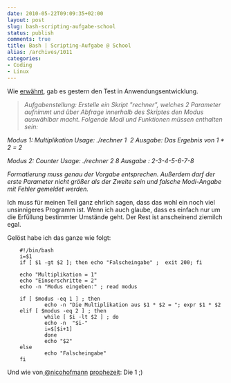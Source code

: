 ```yaml
---
date: 2010-05-22T09:09:35+02:00
layout: post
slug: bash-scripting-aufgabe-school
status: publish
comments: true
title: Bash | Scripting-Aufgabe @ School
alias: /archives/1011
categories:
- Coding
- Linux
---
```


Wie [erwähnt](/?p=1005), gab es gestern den Test in Anwendungsentwicklung.


> _Aufgabenstellung: Erstelle ein Skript "rechner", welches 2 Parameter aufnimmt und über Abfrage innerhalb des Skriptes den Modus auswählbar macht. Folgende Modi und Funktionen müssen enthalten sein:_

_Modus 1: Multiplikation
Usage: ./rechner 1  2
Ausgabe: Das Ergebnis von 1 * 2 = 2_

_Modus 2: Counter
Usage: ./rechner 2 8
Ausgabe : 2-3-4-5-6-7-8_

_Formatierung muss genau der Vorgabe entsprechen. Außerdem darf der erste Parameter nicht größer als der Zweite sein und falsche Modi-Angabe mit Fehler gemeldet werden._


Ich muss für meinen Teil ganz ehrlich sagen, dass das wohl ein noch viel unsinnigeres Programm ist. Wenn ich auch glaube, dass es einfach nur um die Erfüllung bestimmter Umstände geht. Der Rest ist anscheinend ziemilch egal.

Gelöst habe ich das ganze wie folgt:


        #!/bin/bash
        i=$1
        if [ $1 -gt $2 ]; then echo "Falscheingabe" ;  exit 200; fi

        echo "Multiplikation = 1"
        echo "Einserschritte = 2"
        echo -n "Modus eingeben:" ; read modus

        if [ $modus -eq 1 ] ; then
                echo -n "Die Multiplikation aus $1 * $2 = "; expr $1 * $2
        elif [ $modus -eq 2 ] ; then
                while [ $i -lt $2 ] ; do
                echo -n  "$i-"
                i=$[$i+1]
                done
                echo "$2"
        else
                echo "Falscheingabe"
        fi


Und wie von[ @nicohofmann](http://twitter.com/nicohofmann) [prophezeit](/?p=1005): Die 1 ;)
